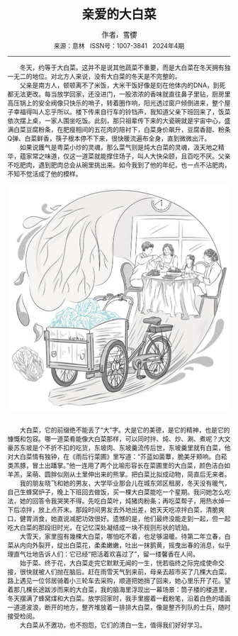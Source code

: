 # <center>亲爱的大白菜</center> 

<div align=center><img src="https://raw.githubusercontent.com/leaguecn/magazines/main/img_authors/%25d7%25f7%25d5%25df%25a3%25ba%25d1%25a9%25d3%25a3.jpg"></div> 

<center>来源：意林   ISSN号：1007-3841   2024年4期</center> 


* * *


　　冬天，约等于大白菜。这并不是说其他蔬菜不重要，而是大白菜在冬天拥有独一无二的地位。对北方人来说，没有大白菜的冬天是不完整的。  
　　父亲是南方人，顿顿离不了米饭，大米干饭好像是刻在他体内的DNA，到死都无法更改。每当放学回家，还没进门，一股浓浓的香味就直往鼻子里钻，厨房里高压锅上的安全阀像只快乐的哨子，转着圈作响，阳光透过窗户倾倒进来，整个屋子幸福得叫人忘乎所以。楼下传来自行车的铃铛声，我知道父亲下班回来了，饭菜依次摆上桌，一家人围坐吃饭。此刻，那只祖辈传下来的大瓷碗就是宇宙中心，盛满白菜豆腐粉条，在肥瘦相间的五花肉的陪衬下，白菜身价飙升，豆腐香甜、粉条Q弹、白菜鲜香，筷子根本停不下来，很快暖流遍布全身，直到微微出汗。  
　　如果说鑊气是粤菜小炒的灵魂，那么菜气则是炖大白菜的灵魂，汲天地之精华，蕴家常之味道，仅这一道菜就能撑住场子，叫人大快朵颐，且百吃不厌。父亲不吃肥肉，遇到肥肉总会从碗里挑出来。如今我到了他的年纪，也一点不沾肥肉，不知不觉活成了他的模样。

![](https://raw.githubusercontent.com/leaguecn/magazines/main/img/yili20240410-1-l.jpg)

  
<br>　　大白菜，它的前缀绝不能丢了“大”字。大是它的美德，是它的精神，也是它的慷慨和包容。哪一道菜肴能像大白菜那样，可以同时拌、炖、炒、涮、煮呢？大文豪苏东坡是个不折不扣的吃货，东坡肉、东坡羹流传后世，东坡羹里就有白菜，他对大白菜情有独钟，在《雨后行菜圃》里写道：“芥蓝如菌蕈，脆美牙颊响。白菘类羔豚，冒土出蹯掌。”他一连用了两个比喻形容长在菜圃里的大白菜，颜色洁白如羊羔，呆萌、圆胖似刚从土里伸出来的熊掌。把白菜比拟成动物，简直后无来者。  
　　我的朋友晓飞和她的男友，大学毕业那会儿在城东郊区租房，冬天没有暖气，自己生蜂窝炉子，晚上下班回去做饭，买一棵大白菜能吃一个星期。我问她怎么吃法，她的回答令我哭笑不得。先吃白菜叶，炖猪肉粉条；再吃菜帮子，用热水焯一下后凉拌，放上点芥末。那段时间男友去外地出差，她天天吃凉拌白菜，清脆爽口，健胃消食，她直说减肥功效很好。遗憾的是，他们最终没能走到一起，但一起吃大白菜的那段旧时光，在记忆深处凝结成一块不规则形状的琥珀。  
　　大雪天，家里囤有幾棵大白菜，哪怕吃不着，也足够温暖。待第二年立春，白菜从内向外裂开，绽出白菜花，柔柔嫩嫩，吐出一抹鹅黄，摇曳出春的消息，似乎理直气壮地告诉人们：它已经“把活着欢喜过了”，留一缕馨香在人间。  
　　始于菜、终于花，大白菜走完它默默无闻的一生，恍若临终之际完成使命交接，很快就被人们抛在脑后。赶在雨雪天气到来前，母亲去超市买了几棵大白菜。路上遇见一位邻居骑着小三轮车去采购，顺道把她捎了回来，她心里乐开了花。望着那几棵长途跋涉而来的大白菜，我的脑海里浮现出一幕场景：筒子楼的楼道里，冬天摆满了蜂窝煤和大白菜。放学回家时，我手里握着一截粉笔，沿着白色的墙画一道道波浪，断开的地方，整齐堆放着一排排大白菜，像是整齐列队的士兵，随时接受检阅。  
　　大白菜从不邀功，也不抱怨，它们的清白一生，值得我们好好学习。